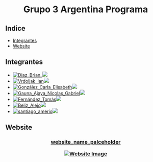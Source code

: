 <h1 align="center"> Grupo 3 Argentina Programa </h1>

## Indice
*   [Integrantes](#integrantes)
*   [Website](#-website-)


## Integrantes
  - [![Diaz_Brian_](https://img.shields.io/badge/integrante-Diaz_Brian-224daa?style=for-the-badge)![](https://img.shields.io/badge/-github/username_placeholder-blue?style=for-the-badge)](https://github.com/username_placeholder)
  - [![Vrdoljak_Ian](https://img.shields.io/badge/integrante-Vrdoljak_Ian-224daa?style=for-the-badge)![](https://img.shields.io/badge/-github/Ian0001-blue?style=for-the-badge)](https://github.com/Ian0001)
  - [![González_Carla_Elisabeth](https://img.shields.io/badge/integrante-González_Carla_Elisabeth-224daa?style=for-the-badge)![](https://img.shields.io/badge/-github/egecarli-blue?style=for-the-badge)](https://github.com/egecarli)
  - [![Gauna_Ajaya_Nicolas_Gabriel](https://img.shields.io/badge/integrante-Gauna_Ajaya_Nicolas_Gabriel-224daa?style=for-the-badge)![](https://img.shields.io/badge/-github/username_placeholder-blue?style=for-the-badge)](https://github.com/username_placeholder)
  - [![Fernández_Tomás](https://img.shields.io/badge/integrante-Fernández_Tomás-224daa?style=for-the-badge)![](https://img.shields.io/badge/-github/tomfernandez1-blue?style=for-the-badge)](https://github.com/tomfernandez1)
  - [![Beliz_Alejo](https://img.shields.io/badge/integrante-Beliz_Alejo-224daa?style=for-the-badge)![](https://img.shields.io/badge/-github/username_placeholder-blue?style=for-the-badge)](https://github.com/username_placeholder)
  - [![santiago_amerio](https://img.shields.io/badge/integrante-santiago_amerio-224daa?style=for-the-badge)![](https://img.shields.io/badge/-github/thiagosch-blue?style=for-the-badge)](https://github.com/thiagosch)

  

<h2> Website </h2>

<!-- https://websitemockupgenerator.com/ -->

<h3 align="center"> <a href="https://thiagosch.github.io/CAC_final/">website_name_palceholder</a>

[![Website Image](https://i.imgur.com/3zQjPkJ.png)](https://thiagosch.github.io/CAC_final/)



